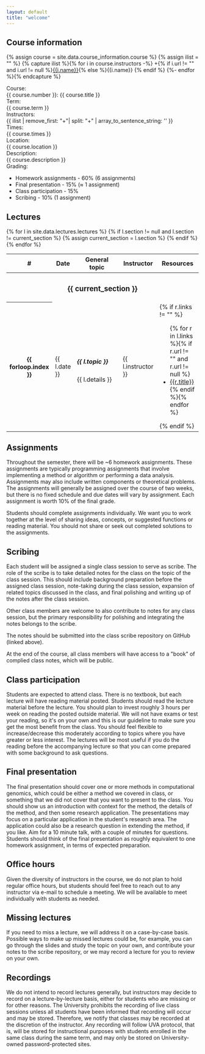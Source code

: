 ```yaml
---
layout: default
title: "welcome"
---
```


## Course information

{% assign course = site.data.course_information.course %}
{% assign ilist = "" %}
{% capture ilist %}{% for i in course.instructors -%}
  +{% if i.url != "" and i.url != null %}<a href="{{i.url}}">{{i.name}}</a>{% else %}{{i.name}}
  {% endif %} 
  {%- endfor %}{% endcapture %}



<div class="container">
  <div class="row align-items-baseline">
    <div class="col-2 text-end fs-5">Course:</div>
    <div class="col-6">{{ course.number }}: {{ course.title }}</div>
</div>
  <div class="row align-items-baseline">
    <div class="col-2 fs-5 text-end">Term:</div>
    <div class="col-6">{{ course.term }}</div>
  </div>
  <div class="row align-items-baseline">
    <div class="col-2 fs-5 text-end">Instructors:</div>
    <div class="col-6 ">{{ ilist | remove_first: "+"| split: "+" | array_to_sentence_string: '' }}</div>
  </div>  
  <div class="row align-items-baseline">
    <div class="col-2 fs-5 text-end">Times:</div>
    <div class="col-6 ">{{ course.times }}</div>
  </div>
  <div class="row align-items-baseline">
    <div class="col-2 fs-5 text-end">Location:</div>
    <div class="col-6 ">{{ course.location }}</div>
  </div>
  <div class="row align-items-baseline">
    <div class="col-2 fs-5 text-end">Description:</div>
    <div class="col-10 ">{{ course.description }}</div>
  </div>
  <div class="row align-items-baseline">
    <div class="col-2 fs-5 text-end">Grading:</div>
    <div class="col-10 ">
      <ul>
        <li>Homework assignments - 60% (6 assignments)</li>
        <li>Final presentation - 15% (&approx; 1 assignment)</li>
        <li>Class participation - 15%</li>
        <li>Scribing - 10% (1 assignment)</li>
      </ul>
    </div>
  </div>   
</div>

## Lectures

<table class="table">
  <thead>
    <tr>
      <th scope="col" width="2%">#</th>
      <th scope="col" width="3%">Date</th>
      <th scope="col" width="55%">General topic</th>
      <th scope="col" width="15%">Instructor</th>
      <th scope="col" width="25%">Resources</th>
    </tr>
  </thead>
  <tbody>
    {% for l in site.data.lectures.lectures %}
    {% if l.section != null and l.section != current_section %}
    {% assign current_section = l.section %}
    <tr>
      <th colspan="5" class="bg-secondary"><h3 class="text-light">{{ current_section }}</h3></th>
    </tr>
    {% endif %}
    <tr>
      <th scope="row">{{ forloop.index }}</th>
      <td>{{ l.date }}</td>
      <td><h5 class="">{{ l.topic }}</h5><span class="text-secondary">{{ l.details }}</span></td>
      <td>{{ l.instructor }}</td>
      <td>
        {% if r.links != "" %}<ul class="m-0 p-0">{% for r in l.links %}{% if r.url != "" and r.url != null %}
          <li class="text-secondary"><a href="{{ r.url }}">{{r.title}}</a></li>{% endif %}{% endfor %}</ul>{% endif %}
      </td>
    </tr>
    {% endfor %}
  </tbody>
</table>

## Assignments

Throughout the semester, there will be ~6 homework assignments. These assignments are typically programming assignments that involve implementing a method or algorithm or performing a data analysis. Assignments may also include written components or theoretical problems. The assignments will generally be assigned over the course of two weeks, but there is no fixed schedule and due dates will vary by assignment. Each assignment is worth 10% of the final grade.

Students should complete assignments individually. We want you to work together at the level of sharing ideas, concepts, or suggested functions or reading material. You should not share or seek out completed solutions to the assignments.

## Scribing

Each student will be assigned a single class session to serve as scribe. The role of the scribe is to take detailed notes for the class on the topic of the class session. This should include background preparation before the assigned class session, note-taking during the class session, expansion of related topics discussed in the class, and final polishing and writing up of the notes after the class session.

Other class members are welcome to also contribute to notes for any class session, but the primary responsibility for polishing and integrating the notes belongs to the scribe.

The notes should be submitted into the class scribe repository on GitHub (linked above).

At the end of the course, all class members will have access to a "book" of complied class notes, which will be public.

## Class participation

Students are expected to attend class. There is no textbook, but each lecture will have reading material posted. Students should read the lecture material before the lecture. You should plan to invest roughly 3 hours per week on reading the posted outside material. We will not have exams or test your reading, so it's on your own and this is our guideline to make sure you get the most benefit from the class. You should feel flexible to increase/decrease this moderately according to topics where you have greater or less interest. The lectures will be most useful if you do the reading before the accompanying lecture so that you can come prepared with some background to ask questions.

## Final presentation

The final presentation should cover one or more methods in computational genomics, which could be either a method we covered in class, or something that we did not cover that you want to present to the class. You should show us an introduction with context for the method, the details of the method, and then some research application. The presentations may focus on a particular application in the student's research area. The application could also be a research question in extending the method, if you like. Aim for a 10 minute talk, with a couple of minutes for questions. Students should think of the final presentation as roughly equivalent to one homework assignment, in terms of expected preparation.

## Office hours

Given the diversity of instructors in the course, we do not plan to hold regular office hours, but students should feel free to reach out to any instructor via e-mail to schedule a meeting. We will be available to meet individually with students as needed.

## Missing lectures

If you need to miss a lecture, we will address it on a case-by-case basis. Possible ways to make up missed lectures could be, for example, you can go through the slides and study the topic on your own, and contribute your notes to the scribe repository, or we may record a lecture for you to review on your own.

## Recordings

We do not intend to record lectures generally, but instructors may decide to record on a lecture-by-lecture basis, either for students who are missing or for other reasons. The University prohibits the recording of live class sessions unless all students have been informed that recording will occur and may be stored. Therefore, we notify that classes may be recorded at the discretion of the instructor. Any recording will follow UVA protocol, that is,  will be stored for instructional purposes with students enrolled in the same class during the same term, and may only be stored on University-owned password-protected sites.

